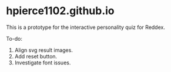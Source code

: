 hpierce1102.github.io
=====================
This is a prototype for the interactive personality quiz for Reddex.

To-do:

1. Align svg result images.
2. Add reset button.
3. Investigate font issues.
